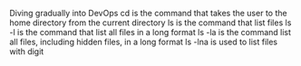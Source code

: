Diving gradually into DevOps
cd is the command that takes the user to the home directory from the current directory
ls is the command that list files
ls -l is the command that list all files in a long format
ls -la is the command list all files, including hidden files, in a long format
ls -lna is used to list files with digit
